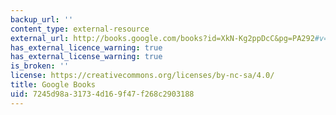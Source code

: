 ```yaml
---
backup_url: ''
content_type: external-resource
external_url: http://books.google.com/books?id=XkN-Kg2ppDcC&pg=PA292#v=onepage
has_external_licence_warning: true
has_external_license_warning: true
is_broken: ''
license: https://creativecommons.org/licenses/by-nc-sa/4.0/
title: Google Books
uid: 7245d98a-3173-4d16-9f47-f268c2903188
---
```

